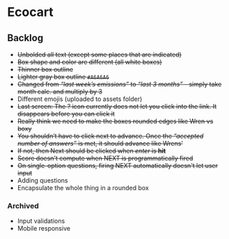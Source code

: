 # Ecocart

## Backlog

- ~~Unbolded all text (except some places that are indicated)~~
- ~~Box shape and color are different (all white boxes)~~
- ~~Thinner box outline~~
- ~~Lighter gray box outline `#A6A6A6`~~
- ~~Changed from _“last week’s emissions”_ to _“last 3 months”_ - simply take month calc. and multiply by 3~~
- Different emojis (uploaded to assets folder)
- ~~Last screen: The ? icon currently does not let you click into the link. It disappears before you can click it~~
- ~~Really think we need to make the boxes rounded edges like Wren vs boxy~~
- ~~You shouldn’t have to click next to advance. Once the _“accepted number of answers”_ is met, it should advance like Wrens’~~
- ~~If not, then Next should be clicked when _enter_ is **hit**~~
- ~~Score doesn't compute when NEXT is programmatically fired~~
- ~~On single-option questions, firing NEXT automatically doesn't let user input~~
- Adding questions
- Encapsulate the whole thing in a rounded box

### Archived

- Input validations
- Mobile responsive